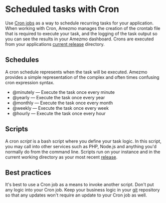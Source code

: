 # Scheduled tasks with Cron

Use [Cron jobs](https://stackoverflow.com/questions/21615673/difference-between-cron-crontab-and-cronjob)
as a way to schedule recurring tasks for your application. When working with Cron, Amezmo manages the
creation of the crontab file that is required to execute your task, and the logging of the task output so you can
see the results in your Amezmo dashboard. Crons are executed from your applications [current release](/docs/deployments/directories) directory.

## Schedules
A cron schedule represents when the task will be executed. Amezmo provides a simple representation of
the complex and often times confusing cron expression syntax.

- @minutely &mdash; Execute the task once every minute
- @yearly &mdash; Execute the task once every year
- @monthly &mdash; Execute the task once every month
- @weekly &mdash; Execute the task once every week
- @hourly &mdash; Execute the task once every hour

## Scripts

A cron *script* is a bash script where you define your task logic. In this script, you may call into other
services such as PHP, Node.js and anything you'd normally do from the command line. Scripts run on your instance and in the current working 
directory as your most recent [release](/docs/releases). 

## Best practices
It's best to use a Cron job as a means to invoke another script. Don't put any logic into your Cron job. Keep your business logic in your [git](/docs/git) repository so that any updates won't require an update to your Cron job as well.


